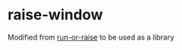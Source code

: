 # raise-window

Modified from [run-or-raise](https://github.com/Soft/run-or-raise) to be used as a library
